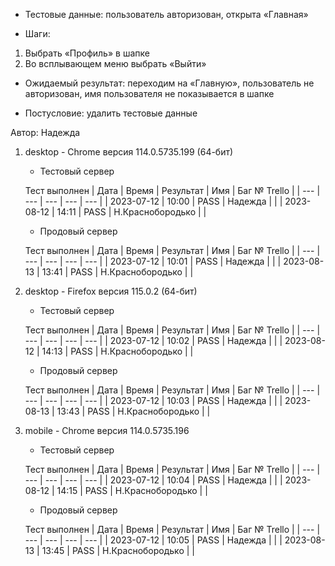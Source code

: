 * Тестовые данные: пользователь авторизован, открыта «Главная»

* Шаги:
1. Выбрать «Профиль» в шапке
2. Во всплывающем меню выбрать «Выйти»

* Ожидаемый результат: переходим на «Главную», пользователь не авторизован, имя пользователя не показывается в шапке

* Постусловие: удалить тестовые данные

Автор: Надежда

1) desktop - Chrome версия 114.0.5735.199 (64-бит)

	* Тестовый сервер 

	Тест выполнен
	| Дата | Время | Результат | Имя | Баг № Trello |
	| --- | --- | --- | --- | --- |
	| 2023-07-12 | 10:00 | PASS | Надежда |  |
    | 2023-08-12 | 14:11 | PASS | Н.Краснобородько |  |	

	* Продовый сервер 

	Тест выполнен
	| Дата | Время | Результат | Имя | Баг № Trello |
	| --- | --- | --- | --- | --- |
	| 2023-07-12 | 10:01 | PASS | Надежда |  | 
	| 2023-08-13 | 13:41 | PASS | Н.Краснобородько |  |

2) desktop - Firefox версия 115.0.2 (64-бит)

	* Тестовый сервер 

	Тест выполнен
	| Дата | Время | Результат | Имя | Баг № Trello |
	| --- | --- | --- | --- | --- |
	| 2023-07-12 | 10:02 | PASS | Надежда |  | 
	| 2023-08-12 | 14:13 | PASS | Н.Краснобородько |  |
	
	* Продовый сервер 

	Тест выполнен
	| Дата | Время | Результат | Имя | Баг № Trello |
	| --- | --- | --- | --- | --- |
	| 2023-07-12 | 10:03 | PASS | Надежда |  | 
	| 2023-08-13 | 13:43 | PASS | Н.Краснобородько |  |

3) mobile - Chrome версия 114.0.5735.196

	* Тестовый сервер 

	Тест выполнен
	| Дата | Время | Результат | Имя | Баг № Trello |
	| --- | --- | --- | --- | --- |
	| 2023-07-12 | 10:04 | PASS | Надежда |  | 
	| 2023-08-12 | 14:15 | PASS | Н.Краснобородько |  |
	
	* Продовый сервер 

	Тест выполнен
	| Дата | Время | Результат | Имя | Баг № Trello |
	| --- | --- | --- | --- | --- |
	| 2023-07-12 | 10:05 | PASS | Надежда |  | 
	| 2023-08-13 | 13:45 | PASS | Н.Краснобородько |  |
	

